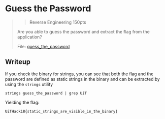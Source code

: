 # Guess the Password

> > Reverse Engineering 150pts
> 
> Are you able to guess the password and extract the flag from the application?
>    
> File: [guess_the_password](./guess_the_password)

## Writeup

If you check the binary for strings, you can see that both the flag and the password are defined as static strings in the binary and can be extracted by using the `strings` utility

```
strings guess_the_password | grep UiT
```

Yielding the flag:

```
UiTHack18{static_strings_are_visible_in_the_binary}
```
